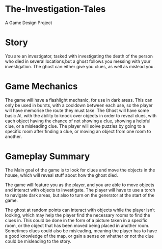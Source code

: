 # The-Investigation-Tales

A Game Design Project

# Story
You are an investigator, tasked with investigating the death of the person who died in several locations,but a ghost follows you messing with your investigation. The ghost can either give you clues, as well as mislead you.

# Game Mechanics

The game will have a flashlight mechanic, for use in dark areas. This can only be used in bursts, with a cooldown between each use, so the player will have memorise the route they must take.
The Ghost will have some basic AI, with the ability to knock over objects in order to reveal clues, with each object having the chance of not showing a clue, showing a helpful clue, or a misleading clue.
The player will solve puzzles by going to a specific room after finding a clue, or moving an object from one room to another.

# Gameplay Summary

The Main goal of the game is to look for clues and move the objects in the house, which will reveal stuff about how the ghost died. 

The game will feature you as the player, and you are able to move objects and interact with objects to investigate. The player will have to use a torch to navigate dark areas, but also to turn on the generator at the start of the game.

The ghost at random points can interact with objects while the player isn’t looking, which may help the player find the necessary rooms to find the clues in. This could be done in the form of a picture taken in a specific room, or the object that has been moved being placed in another room. Sometimes clues could also be misleading, meaning the player has to have a good knowledge of the map, or gain a sense on whether or not the clue could be misleading to the story.
